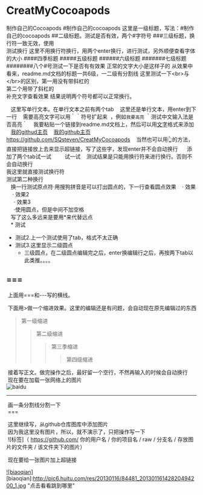 # CreatMyCocoapods
制作自己的Cocoapods
#制作自己的cocoapods 这里是一级标题，写法：\#制作自己的cocoapods
##二级标题。测试是否有效，两个#字符号
###三级标题，换行符一致无效，使用</br>测试换行
这里不用换行符换行，用两个enter换行，进行测试，另外顺便查看字体的大小
####四季标题
#####五级标题
######六级标题
#######七级标题
########八个#号测试一下是否有有效果
正常的文字大小是这样子的
从效果中看来，readme.md文档的标题一共6级，一二级有分割线
这里测试一下\<br>与\</br>的区别，第一用没有带斜杠的<br>第二个用带了斜杠的</br>补充文字查看效果
结果说明两个符号都可以正常换行。

    这里写单行文本。在单行文本之前有两个tab
    这里还是单行文本，用enter到下一行
    需要高亮文字可以用｀｀符号扩起来  ，例如`我要高亮` ｀测试中文输入法是否高亮｀
    我要粘贴一个链接到readme.md文档上，然后可以用[文字](链接"悬停显示")格式来添加
    [我的githud主页](https://github.com/SQsteven/CreatMyCocoapods"悬停显示")
    [我的github主页](https://github.com/SQsteven/CreatMyCocoapods)https://github.com/SQsteven/CreatMyCocoapods
    当然也可以用👆的方法，直接把链接放上去来显示超链接，写了这些字，发现enter并不会自动换行
      添加了两个tab试一试
         试一试
    测试结果是只能用换行符来进行换行。否则不会自动换行<br>我这里就直接测试换行符</br>测试第二种换行<br>
    换一行测试原点符·用搜狗拼音是可以打出圆点的，下一行查看圆点效果
    · 效果<br>
     · 效果2</br>
      · 效果3<br>
      ·使用圆点，但是中间不加空格<br>
    写了这么多远来是要用*来代替远点</br>
    * 测试<br>
    
* 测试2.上一个测试使用了tab，格式不太正确<br>
 * 测试3.这里显示二级圆点<br>
   * 三级圆点，在二级圆点编辑完之后，enter换编辑行之后，再按两下tab以此类推。。。。<br>
   

===
---

  上面用===和---写的横线。<br>
  
  下面用>做一个缩进效果。这里的编辑还是有问题，会自动现在原先编辑过的东西<br>
>第一级缩进<br>
>>第二级缩进<br>
>>>第三季缩进<br>
>>>>第四级缩进<br>

  接着写正文。做完操作之后，最好留一个空行，不然再输入的时候会自动换行<br>
  现在要在加载一张网络上的图片<br>
![baidu](http://pic6.huitu.com/res/20130116/84481_20130116142820494200_1.jpg "悬停效果")

---
  画一条分割线分割一下<br>
  ===
  
  这里继续写，从github仓库图库中添加图片<br>
  因为我这里没有图片，所以，就不演示了，只把操作写一下<br>
  ![标签]（ https://github.com/ 你的用户名 / 你的项目名 / raw / 分支名 / 存放图片的文件夹 / 该文件夹下的图片）
  
  现在要给一张图片加上超链接<br>
  
  
[![biaoqian]](http://baidu.com)
[biaoqian]:http://pic6.huitu.com/res/20130116/84481_20130116142820494200_1.jpg "点击看看跳到哪里"

